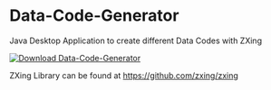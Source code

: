 # Data-Code-Generator

Java Desktop Application to create different Data Codes with ZXing

[![Download Data-Code-Generator](https://img.shields.io/badge/download-Data_Code_Generator.jar-blue?style=for-the-badge)](https://github.com/MesserschmittX/Data-Code-Generator/releases/latest/download/Data_Code_Generator.jar)

ZXing Library can be found at https://github.com/zxing/zxing
